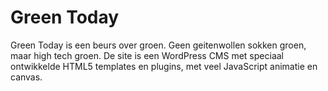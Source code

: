 <!--
  id: 2158
  slug: green-today
  type: fortpolio
  categories: JavaScript, HTML/CSS, video, graphic design, UX
  tags: CMS, CSS, HTML, JavaScript, Wordpress, concept
  clients: 
  collaboration: 
  prizes: 
  thumbnail: greentoday0.jpg
  image: greentoday0.jpg
  images: greentoday1.jpg, greentoday2.jpg, greentoday3.jpg, greentoday0.jpg
  inCv: false
  inPortfolio: false
  dateFrom: 2010-10-01
  dateTo: 2010-11-01
-->

# Green Today

<p>Green Today is een beurs over groen. Geen geitenwollen sokken groen, maar high tech groen. De site is een WordPress CMS met speciaal ontwikkelde HTML5 templates en plugins, met veel JavaScript animatie en canvas.</p>